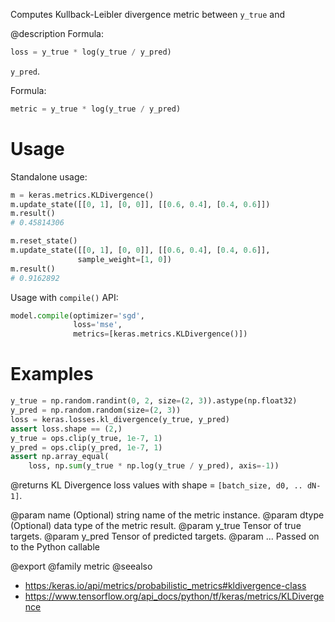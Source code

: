 Computes Kullback-Leibler divergence metric between `y_true` and

@description
Formula:

```python
loss = y_true * log(y_true / y_pred)
```

`y_pred`.

Formula:

```python
metric = y_true * log(y_true / y_pred)
```

# Usage
Standalone usage:

```python
m = keras.metrics.KLDivergence()
m.update_state([[0, 1], [0, 0]], [[0.6, 0.4], [0.4, 0.6]])
m.result()
# 0.45814306
```

```python
m.reset_state()
m.update_state([[0, 1], [0, 0]], [[0.6, 0.4], [0.4, 0.6]],
               sample_weight=[1, 0])
m.result()
# 0.9162892
```

Usage with `compile()` API:

```python
model.compile(optimizer='sgd',
              loss='mse',
              metrics=[keras.metrics.KLDivergence()])
```

# Examples
```python
y_true = np.random.randint(0, 2, size=(2, 3)).astype(np.float32)
y_pred = np.random.random(size=(2, 3))
loss = keras.losses.kl_divergence(y_true, y_pred)
assert loss.shape == (2,)
y_true = ops.clip(y_true, 1e-7, 1)
y_pred = ops.clip(y_pred, 1e-7, 1)
assert np.array_equal(
    loss, np.sum(y_true * np.log(y_true / y_pred), axis=-1))
```

@returns
KL Divergence loss values with shape = `[batch_size, d0, .. dN-1]`.

@param name (Optional) string name of the metric instance.
@param dtype (Optional) data type of the metric result.
@param y_true Tensor of true targets.
@param y_pred Tensor of predicted targets.
@param ... Passed on to the Python callable

@export
@family metric
@seealso
+ <https:/keras.io/api/metrics/probabilistic_metrics#kldivergence-class>
+ <https://www.tensorflow.org/api_docs/python/tf/keras/metrics/KLDivergence>
